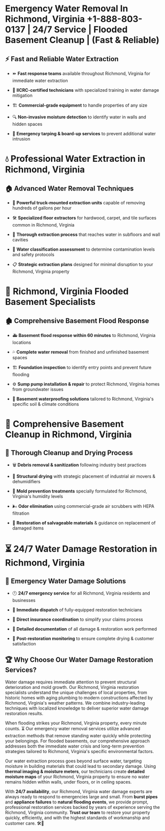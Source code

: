 # Emergency Water Removal In Richmond, Virginia +1-888-803-0137 | 24/7 Service | Flooded Basement Cleanup | (Fast & Reliable)  

## ⚡ Fast and Reliable Water Extraction  
- ⏩ **Fast response teams** available throughout Richmond, Virginia for immediate water extraction  
- 🏅 **IICRC-certified technicians** with specialized training in water damage mitigation  
- 🏗️ **Commercial-grade equipment** to handle properties of any size  
- 🔍 **Non-invasive moisture detection** to identify water in walls and hidden spaces  
- 🛑 **Emergency tarping & board-up services** to prevent additional water intrusion  

# 💧 Professional Water Extraction in Richmond, Virginia  

## 🏠 Advanced Water Removal Techniques  
- 🚛 **Powerful truck-mounted extraction units** capable of removing hundreds of gallons per hour  
- 🛠️ **Specialized floor extractors** for hardwood, carpet, and tile surfaces common in Richmond, Virginia  
- 📏 **Thorough extraction process** that reaches water in subfloors and wall cavities  
- 🧪 **Water classification assessment** to determine contamination levels and safety protocols  
- 📋 **Strategic extraction plans** designed for minimal disruption to your Richmond, Virginia property  

# 🌊 Richmond, Virginia Flooded Basement Specialists  

## 🏚️ Comprehensive Basement Flood Response  
- 🚑 **Basement flood response within 60 minutes** to Richmond, Virginia locations  
- 💦 **Complete water removal** from finished and unfinished basement spaces  
- 🏗️ **Foundation inspection** to identify entry points and prevent future flooding  
- ⚙️ **Sump pump installation & repair** to protect Richmond, Virginia homes from groundwater issues  
- 🌱 **Basement waterproofing solutions** tailored to Richmond, Virginia's specific soil & climate conditions  

# 🧹 Comprehensive Basement Cleanup in Richmond, Virginia  

## 🔄 Thorough Cleanup and Drying Process  
- 🗑️ **Debris removal & sanitization** following industry best practices  
- 💨 **Structural drying** with strategic placement of industrial air movers & dehumidifiers  
- 🦠 **Mold prevention treatments** specially formulated for Richmond, Virginia's humidity levels  
- 🌬️ **Odor elimination** using commercial-grade air scrubbers with HEPA filtration  
- 🔧 **Restoration of salvageable materials** & guidance on replacement of damaged items  

# ⏳ 24/7 Water Damage Restoration in Richmond, Virginia  

## 🚀 Emergency Water Damage Solutions  
- 🕛 **24/7 emergency service** for all Richmond, Virginia residents and businesses  
- 🚒 **Immediate dispatch** of fully-equipped restoration technicians  
- 🏦 **Direct insurance coordination** to simplify your claims process  
- 📜 **Detailed documentation** of all damage & restoration work performed  
- 🔎 **Post-restoration monitoring** to ensure complete drying & customer satisfaction  

## 🏆 Why Choose Our Water Damage Restoration Services?  
Water damage requires immediate attention to prevent structural deterioration and mold growth. Our Richmond, Virginia restoration specialists understand the unique challenges of local properties, from historic homes with aging plumbing to modern constructions affected by Richmond, Virginia's weather patterns. We combine industry-leading techniques with localized knowledge to deliver superior water damage restoration results.  

When flooding strikes your Richmond, Virginia property, every minute counts. ⏳ Our emergency water removal services utilize advanced extraction methods that remove standing water quickly while protecting your belongings. For flooded basements, our comprehensive approach addresses both the immediate water crisis and long-term prevention strategies tailored to Richmond, Virginia's specific environmental factors.  

Our water extraction process goes beyond surface water, targeting moisture in building materials that could lead to secondary damage. Using **thermal imaging & moisture meters**, our technicians create **detailed moisture maps** of your Richmond, Virginia property to ensure no water remains hidden within walls, under floors, or in ceiling spaces.  

With **24/7 availability**, our Richmond, Virginia water damage experts are always ready to respond to emergencies large and small. From **burst pipes** and **appliance failures** to **natural flooding events**, we provide prompt, professional restoration services backed by years of experience serving the Richmond, Virginia community. **Trust our team** to restore your property quickly, efficiently, and with the highest standards of workmanship and customer care. 🛠️💪  
